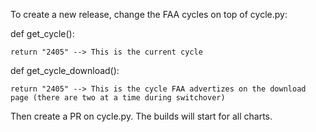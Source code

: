 To create a new release, change the FAA cycles on top of cycle.py:


def get_cycle():

    return "2405" --> This is the current cycle


def get_cycle_download():

    return "2405" --> This is the cycle FAA advertizes on the download page (there are two at a time during switchover)

    

Then create a PR on cycle.py. The builds will start for all charts.
